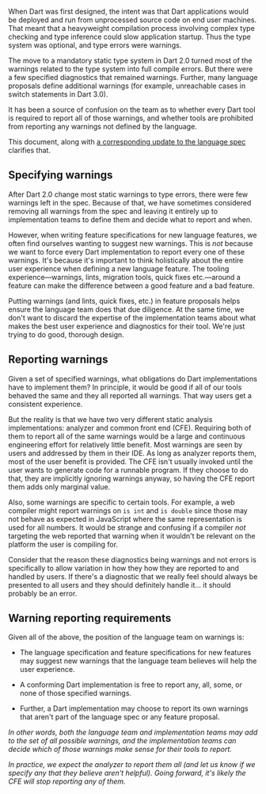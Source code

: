 When Dart was first designed, the intent was that Dart applications would be
deployed and run from unprocessed source code on end user machines. That meant
that a heavyweight compilation process involving complex type checking and type
inference could slow application startup. Thus the type system was optional, and
type errors were warnings.

The move to a mandatory static type system in Dart 2.0 turned most of the
warnings related to the type system into full compile errors. But there were a
few specified diagnostics that remained warnings. Further, many language
proposals define additional warnings (for example, unreachable cases in switch
statements in Dart 3.0).

It has been a source of confusion on the team as to whether every Dart tool is
required to report all of those warnings, and whether tools are prohibited from
reporting any warnings not defined by the language.

This document, along with [a corresponding update to the language spec][spec
change] clarifies that.

[spec change]: https://github.com/dart-lang/language/pull/3570

## Specifying warnings

After Dart 2.0 change most static warnings to type errors, there were few
warnings left in the spec. Because of that, we have sometimes considered
removing all warnings from the spec and leaving it entirely up to implementation
teams to define them and decide what to report and when.

However, when writing feature specifications for new language features, we often
find ourselves wanting to suggest new warnings. This is *not* because we want to
force every Dart implementation to report every one of these warnings. It's
because it's important to think holistically about the entire user experience
when defining a new language feature. The tooling experience—warnings, lints,
migration tools, quick fixes etc.—around a feature can make the difference
between a good feature and a bad feature.

Putting warnings (and lints, quick fixes, etc.) in feature proposals helps
ensure the language team does that due diligence. At the same time, we don't
want to discard the expertise of the implementation teams about what makes the
best user experience and diagnostics for their tool. We're just trying to do
good, thorough design.

## Reporting warnings

Given a set of specified warnings, what obligations do Dart implementations have
to implement them? In principle, it would be good if all of our tools behaved
the same and they all reported all warnings. That way users get a consistent
experience.

But the reality is that we have two very different static analysis
implementations: analyzer and common front end (CFE). Requiring both of them to
report all of the same warnings would be a large and continuous engineering
effort for relatively little benefit. Most warnings are seen by users and
addressed by them in their IDE. As long as analyzer reports them, most of the
user benefit is provided. The CFE isn't usually invoked until the user wants to
generate code for a runnable program. If they choose to do that, they are
implicitly ignoring warnings anyway, so having the CFE report them adds only
marginal value.

Also, some warnings are specific to certain tools. For example, a web compiler
might report warnings on `is int` and `is double` since those may not behave as
expected in JavaScript where the same representation is used for all numbers. It
would be strange and confusing if a compiler *not* targeting the web reported that
warning when it wouldn't be relevant on the platform the user is compiling for.

Consider that the reason these diagnostics being warnings and not errors is
specifically to allow variation in how they how they are reported to and handled
by users. If there's a diagnostic that we really feel should always be presented
to all users and they should definitely handle it... it should probably be an
error.

## Warning reporting requirements

Given all of the above, the position of the language team on warnings is:

*   The language specification and feature specifications for new features may
    suggest new warnings that the language team believes will help the user
    experience.

*   A conforming Dart implementation is free to report any, all, some, or none
    of those specified warnings.

*   Further, a Dart implementation may choose to report its own warnings that
    aren't part of the language spec or any feature proposal.

*In other words, both the language team and implementation teams may add to the
set of all possible warnings, and the implementation teams can decide which of
those warnings make sense for their tools to report.*

*In practice, we expect the analyzer to report them all (and let us know if we
specify any that they believe aren't helpful). Going forward, it's likely the
CFE will stop reporting any of them.*
